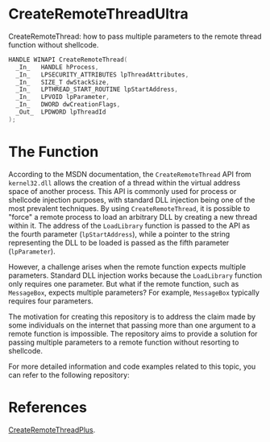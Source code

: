 # CreateRemoteThreadUltra
CreateRemoteThread: how to pass multiple parameters to the remote thread function without shellcode.

```c++
HANDLE WINAPI CreateRemoteThread(
  _In_   HANDLE hProcess,
  _In_   LPSECURITY_ATTRIBUTES lpThreadAttributes,
  _In_   SIZE_T dwStackSize,
  _In_   LPTHREAD_START_ROUTINE lpStartAddress,
  _In_   LPVOID lpParameter,
  _In_   DWORD dwCreationFlags,
  _Out_  LPDWORD lpThreadId
);
```

# The Function
  According to the MSDN documentation, the `CreateRemoteThread` API from `kernel32.dll` allows the creation of a thread within the virtual address space of another process. This API is commonly used for process or shellcode injection purposes, with standard DLL injection being one of the most prevalent techniques. By using `CreateRemoteThread`, it is possible to "force" a remote process to load an arbitrary DLL by creating a new thread within it. The address of the `LoadLibrary` function is passed to the API as the fourth parameter (`lpStartAddress`), while a pointer to the string representing the DLL to be loaded is passed as the fifth parameter (`lpParameter`).

However, a challenge arises when the remote function expects multiple parameters. Standard DLL injection works because the `LoadLibrary` function only requires one parameter. But what if the remote function, such as `MessageBox`, expects multiple parameters? For example, `MessageBox` typically requires four parameters.

The motivation for creating this repository is to address the claim made by some individuals on the internet that passing more than one argument to a remote function is impossible. The repository aims to provide a solution for passing multiple parameters to a remote function without resorting to shellcode.

For more detailed information and code examples related to this topic, you can refer to the following repository:

# References
[CreateRemoteThreadPlus](https://github.com/lem0nSec/CreateRemoteThreadPlus).
